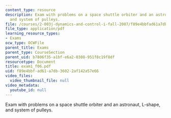 ```yaml
---
content_type: resource
description: Exam with problems on a space shuttle orbiter and an astronaut, L-shape,
  and system of pulleys.
file: /courses/2-003j-dynamics-and-control-i-fall-2007/f89e4bbfad61a7db36022af142a57e66_exam1_f06.pdf
file_type: application/pdf
learning_resource_types:
- Exams
ocw_type: OCWFile
parent_title: Exams
parent_type: CourseSection
parent_uid: b7806f35-a1bf-e6a2-0308-951f8c19f8df
resourcetype: Document
title: exam1_f06.pdf
uid: f89e4bbf-ad61-a7db-3602-2af142a57e66
video_files:
  video_thumbnail_file: null
video_metadata:
  youtube_id: null
---
```

Exam with problems on a space shuttle orbiter and an astronaut, L-shape, and system of pulleys.

